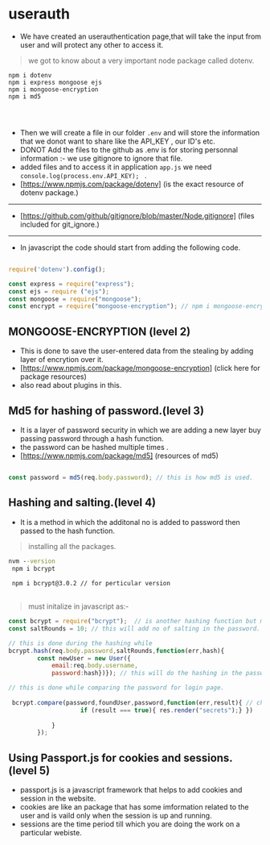 # userauth

- We have created an userauthentication page,that will take the input from user and will protect any other to access it.
> we got to know about a very important node package called dotenv.
```node
npm i dotenv
npm i express mongoose ejs 
npm i mongoose-encryption
npm i md5




 ```
 - Then we will create a file in our folder `.env` and will store the information that we donot want to share like the API_KEY , our ID's etc.
 - DONOT Add the files to the github as .env is for storing personnal information :- we use gitignore to ignore that file.
 - added files and to access it in application `app.js` we need `console.log(process.env.API_KEY); ` .
 - [https://www.npmjs.com/package/dotenv] (is the exact resource of dotenv package.)
 ***
- [https://github.com/github/gitignore/blob/master/Node.gitignore] (files included for git_ignore.) 
***
 
 - In javascript the code should start from adding the following code.
 ```javascript 

require('dotenv').config();

const express = require("express");
const ejs = require ("ejs");
const mongoose = require("mongoose");
const encrypt = require("mongoose-encryption"); // npm i mongoose-encryption

 
 ```
 
 ## MONGOOSE-ENCRYPTION (level 2)
- This is done to save the user-entered  data from the stealing by adding layer of encrytion over it.
- [https://www.npmjs.com/package/mongoose-encryption] (click here  for package resources) 
- also read about plugins in this.

## Md5 for hashing of password.(level 3)
- It is a layer of password security in which we are adding a new layer buy passing password through a hash function.
- the password can be hashed multiple times .
- [https://www.npmjs.com/package/md5] (resources of md5)
 ```javascript
 
 const password = md5(req.body.password); // this is how md5 is used.
 
 
 ```
 ## Hashing and salting.(level 4)
 - It is a method in which the additonal no is added to password then passed to the hash function.

> installing all the packages.
```cmd
nvm --version
 npm i bcrypt
 
 npm i bcrypt@3.0.2 // for perticular version
 

```
>must initalize in javascript as:-
```javascript 
const bcrypt = require("bcrypt");  // is another hashing function but much better than the md5.
const saltRounds = 10; // this will add no of salting in the password.

// this is done during the hashing while
bcrypt.hash(req.body.password,saltRounds,function(err,hash){
        const newUser = new User({
            email:req.body.username,
            password:hash})}); // this will do the hashing in the password.

// this is done while comparing the password for login page.
            
 bcrypt.compare(password,foundUser,password,function(err,result){ // check the password.
                    if (result === true){ res.render("secrets");} })
               
            }
        });


```

##  Using Passport.js for cookies and sessions. (level 5)

- passport.js is a javascript framework that helps to add cookies and session in the website.
- cookies are like an package that has some imformation related to the user and is vaild only when the session is up and running.
- sessions are the time period till which you are doing the work on a particular webiste.
